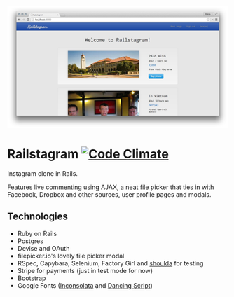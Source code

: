 ![Screenshot - main page](screenshot1.jpg)

# Railstagram [![Code Climate](https://codeclimate.com/github/henryaj/railstagram/badges/gpa.svg)](https://codeclimate.com/github/henryaj/railstagram)

Instagram clone in Rails.

Features live commenting using AJAX, a neat file picker that ties in with Facebook, Dropbox and other sources, user profile pages and modals.

## Technologies

* Ruby on Rails
* Postgres
* Devise and OAuth
* filepicker.io's lovely file picker modal
* RSpec, Capybara, Selenium, Factory Girl and [shoulda](https://github.com/thoughtbot/shoulda) for testing
* Stripe for payments (just in test mode for now)
* Bootstrap
* Google Fonts ([Inconsolata](https://www.google.com/fonts/specimen/Inconsolata) and [Dancing Script](https://www.google.com/fonts/specimen/Dancing+Script))

